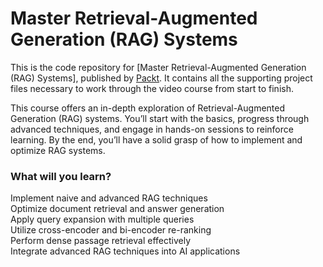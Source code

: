# Master Retrieval-Augmented Generation (RAG) Systems
This is the code repository for [Master Retrieval-Augmented Generation (RAG) Systems], published by [Packt](https://www.packtpub.com/en-us). It contains all the supporting project files necessary to work through the video course from start to finish.


This course offers an in-depth exploration of Retrieval-Augmented Generation (RAG) systems. You’ll start with the basics, progress through advanced techniques, and engage in hands-on sessions to reinforce learning. By the end, you’ll have a solid grasp of how to implement and optimize RAG systems.

### What will you learn?

Implement naive and advanced RAG techniques  
Optimize document retrieval and answer generation  
Apply query expansion with multiple queries  
Utilize cross-encoder and bi-encoder re-ranking  
Perform dense passage retrieval effectively  
Integrate advanced RAG techniques into AI applications
